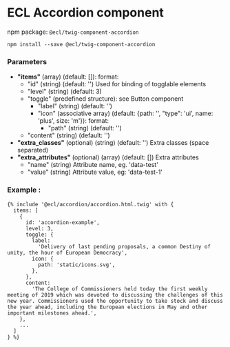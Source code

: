 # ECL Accordion component

npm package: `@ecl/twig-component-accordion`

```shell
npm install --save @ecl/twig-component-accordion
```

### Parameters

- **"items"** (array) (default: []): format:
  - "id" (string) (default: '') Used for binding of togglable elements
  - "level" (string) (default: 3)
  - "toggle" (predefined structure): see Button component
    - "label" (string) (default: '')
    - "icon" (associative array) (default: {path: '', "type": 'ui', name: 'plus', size: 'm'}): format:
      - "path" (string) (default: '')
  - "content" (string) (default: '')
- **"extra_classes"** (optional) (string) (default: '') Extra classes (space separated)
- **"extra_attributes"** (optional) (array) (default: []) Extra attributes
  - "name" (string) Attribute name, eg. 'data-test'
  - "value" (string) Attribute value, eg: 'data-test-1'

### Example :

<!-- prettier-ignore -->
```twig
{% include '@ecl/accordion/accordion.html.twig' with { 
  items: [ 
    { 
      id: 'accordion-example', 
      level: 3, 
      toggle: { 
        label: 
          'Delivery of last pending proposals, a common Destiny of unity, the hour of European Democracy', 
        icon: { 
          path: 'static/icons.svg', 
        }, 
      }, 
      content: 
        'The College of Commissioners held today the first weekly meeting of 2019 which was devoted to discussing the challenges of this new year. Commissioners used the opportunity to take stock and discuss the year ahead, including the European elections in May and other important milestones ahead.', 
    }, 
    ... 
  ] 
} %} 
```
